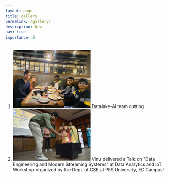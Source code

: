 ```yaml
---
layout: page
title: gallery
permalink: /gallery/
description: New
nav: true
importance: 6
---
```

<ol>
<li><img src="../assets/img/dlteam.jpg" alt="At Village, Ecity" width="245" /> Datalake-AI team outting</li>
<li><img src="../assets/img/pes.jpeg" alt="At PES" width="245" /> Vinu delivered a Talk on "Data Engineering and Modern Streaming Systems" at Data Analytics and IoT Workshop organized by the Dept. of CSE at PES University, EC Campus!</li>
</ol>

